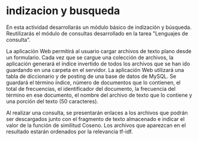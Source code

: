 # indizacion y busqueda
En esta actividad desarrollarás un módulo básico de indización y  búsqueda. Reutilizarás el módulo de consultas desarrollado en la tarea "Lenguajes de consulta".

La aplicación Web permitirá al usuario cargar archivos de texto plano desde un formulario. Cada vez que se cargue una colección de archivos, la aplicación generará el índice invertido de todos los archivos que se han ido guardando en una carpeta en el servidor. La aplicación Web utilizará una tabla de diccionario y de posting de una base de datos de MySQL. Se guardará el término índice, número de documentos que lo contienen, el total de frecuencias, el identificador del documento, la frecuencia del término en ese documento, el nombre del archivo de texto que lo contiene y una porción del texto (50 caracteres).

Al realizar una consulta, se presentarán enlaces a los archivos que podrán ser descargados junto con el fragmento de texto almacenado e indicar el valor de la función de similitud Coseno. Los archivos que aparezcan en el resultado estarán ordenados por la relevancia tf-idf.
